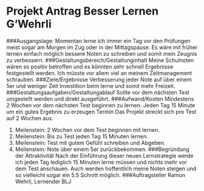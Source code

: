 # Projekt Antrag Besser Lernen G‘Wehrli
###Ausgangslage: 
Momentan lerne ich immer ein Tag vor den Prüfungen meist sogar am Morgen im Zug oder in der Mittagspause. Es wäre mit früher lernen einfach möglich bessere Noten zu schreiben und somit mein Zeugnis zu verbessern.
###Gestaltungsbereich/Gestaltunginhalt
Meine Schulnoten wären so positiv betroffen und es könnten sehr schnell Ergebnisse festgestellt werden. Ich müsste vor allem viel an meinem Zeitmanagement schrauben.
###Ziele/Ergebnisse
Verbesserung jeder Note auf über einem 5er und weniger Zeit Investition beim lerne und somit mehr Freizeit.
###Gestaltungsaufgaben/Gestaltungablauf
Sollte vor dem nächsten Test umgestellt werden und direkt ausgeführt.
###Aufwand/Kosten
Mindestens 2 Wochen vor dem nächsten Test beginnen zu lernen. Jeden Tag 15 Minute um ein gutes Ergebnis zu erzeugen
Termin
Das Projekt streckt sich pro Test auf 2 Wochen aus.
1. Meilenstein: 2 Wochen vor dem Test beginnen mit lernen.
2.  Meilenstein: Bis zu Test jeden Tag 15 Minuten lernen.
3.  Meilenstein: Test mit gutem Gefühl schreiben und Abgeben.
4.  Meilenstein: Note über einem 5er zurückbekommen.
###Begründung der Attraktivität
Nach der Einführung dieser neuen Lernstrategie werde ich jeden Tag lediglich 15 Minuten lerne müssen und nichts mehr vor dem Test anschauen.
Auch werden hoffentlich meine Noten steigen und so vielleicht sogar ein 5.5 Schnitt möglich.
###Auftragsteller
Ramon Wehrli, Lernender BLJ

